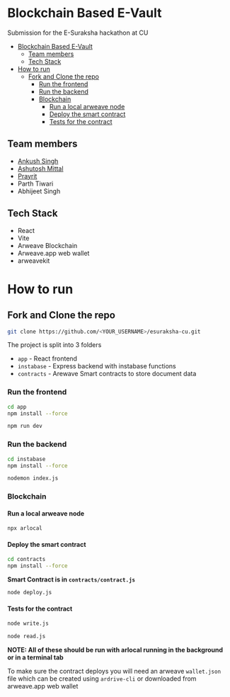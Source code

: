 # Blockchain Based E-Vault

Submission for the E-Suraksha hackathon at CU

- [Blockchain Based E-Vault](#blockchain-based-e-vault)
  - [Team members](#team-members)
  - [Tech Stack](#tech-stack)
- [How to run](#how-to-run)
  - [Fork and Clone the repo](#fork-and-clone-the-repo)
    - [Run the frontend](#run-the-frontend)
    - [Run the backend](#run-the-backend)
    - [Blockchain](#blockchain)
      - [Run a local arweave node](#run-a-local-arweave-node)
      - [Deploy the smart contract](#deploy-the-smart-contract)
      - [Tests for the contract](#tests-for-the-contract)

## Team members
- [Ankush Singh](github.com/ankushKun)
- [Ashutosh Mittal](github.com/Aashu1412)
- [Prayrit](github.com/Prayrit9)
- Parth Tiwari
- Abhijeet Singh

## Tech Stack

- React
- Vite
- Arweave Blockchain
- Arweave.app web wallet
- arweavekit

# How to run

## Fork and Clone the repo

```bash
git clone https://github.com/<YOUR_USERNAME>/esuraksha-cu.git
```

The project is split into 3 folders

- `app` - React frontend
- `instabase` - Express backend with instabase functions
- `contracts` - Arewave Smart contracts to store document data

### Run the frontend

```bash
cd app
npm install --force
```

```bash
npm run dev
```

### Run the backend

```bash
cd instabase
npm install --force
```

```bash
nodemon index.js
```

### Blockchain

#### Run a local arweave node

```bash
npx arlocal
```

#### Deploy the smart contract

```bash
cd contracts
npm install --force
```

**Smart Contract is in `contracts/contract.js`**

```bash
node deploy.js
```

#### Tests for the contract

```bash
node write.js
```

```bash
node read.js
```

**NOTE: All of these should be run with arlocal running in the background or in a terminal tab**

To make sure the contract deploys you will need an arweave `wallet.json` file which can be created using `ardrive-cli` or downloaded from arweave.app web wallet
